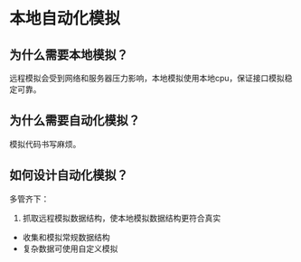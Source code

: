# 本地自动化模拟

## 为什么需要本地模拟？
远程模拟会受到网络和服务器压力影响，本地模拟使用本地cpu，保证接口模拟稳定可靠。

## 为什么需要自动化模拟？
模拟代码书写麻烦。

## 如何设计自动化模拟？
多管齐下：
1. 抓取远程模拟数据结构，使本地模拟数据结构更符合真实
- 收集和模拟常规数据结构
- 复杂数据可使用自定义模拟

